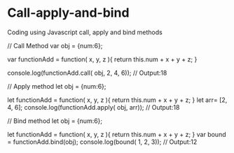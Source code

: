 # Call-apply-and-bind
Coding using Javascript call, apply and bind  methods

// Call Method
var obj = {num:6};

var functionAdd = function( x, y, z ){
		return this.num + x + y + z; 
}

console.log(functionAdd.call( obj, 2, 4, 6));  // Output:18

// Apply method
let obj = {num:6};

let functionAdd = function( x, y, z ){
		return this.num + x + y + z; 
}
let arr= [2, 4, 6];
console.log(functionAdd.apply( obj, arr)); // Output:18

// Bind method
let obj = {num:6};

let functionAdd = function( x, y, z ){
		return this.num + x + y + z; 
}
var bound = functionAdd.bind(obj);
console.log(bound( 1, 2, 3)); // Output:12
